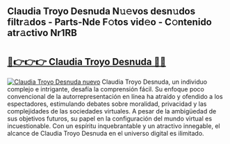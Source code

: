 ## Claudia Troyo Desnuda N𝚞𝚎vos desn𝚞dos filtr𝚊dos - Parts-Nde F𝚘tos vid𝚎o - C𝚘ntenido atr𝚊ctivo Nr1RB

# <h2><a href="http://mb2tx7m.tromn.icu/?c=Claudia+Troyo+Desnuda">🔗👉👉👉 Claudia Troyo Desnuda 🔗🔗</a></h2>

[![Claudia Troyo Desnuda nuevo](https://i.imgur.com/pEAQMta.gif)](http://mb2tx7m.tromn.icu/?c=Claudia+Troyo+Desnuda)
Claudia Troyo Desnuda, un individuo complejo e intrigante, desafía la comprensión fácil. Su enfoque poco convencional de la autorrepresentación en línea ha atraído y ofendido a los espectadores, estimulando debates sobre moralidad, privacidad y las complejidades de las sociedades virtuales. A pesar de la ambigüedad de sus objetivos futuros, su papel en la configuración del mundo virtual es incuestionable. Con un espíritu inquebrantable y un atractivo innegable, el alcance de Claudia Troyo Desnuda en el universo digital es ilimitado.
